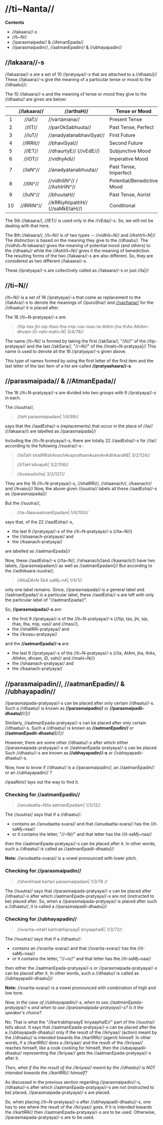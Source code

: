 # //ti~Nanta//

**Contents**

- //lakaara//-s
- //ti~N//
- //parasmaipada// & //AtmanEpada//
- //parasmaipadin//, //aatmanEpadin// & //ubhayapadin//

## //lakaara//-s

//lakaaraa//-s are a set of 10 //pratyaya//-s that are attached to a //dhaatu|// These //lakaara//-s give the meaning of a particular tense or mood to the //dhaatu|//.

The 10 //lakaara//-s and the meaning of tense or mood they give to the //dhaatu// are given are below:

|      | //lakaara// | //arthaH//                        | Tense or Mood              |
| :--: | :---------: | --------------------------------- | -------------------------- |
|  1   |   //laT//   | //vartamana//                     | Present Tense              |
|  2   |   //liT//   | //parOkSabhuuta//                 | Past Tense, Perfect        |
|  3   |   //luT//   | //anadyatanabhaviSyat//           | First Future               |
|  4   |  //lRRit//  | //bhaviSyat//                     | Second Future              |
|  5   |   //lET//   | //dhaurtyE// (//vEdE//)           | Subjunctive Mood           |
|  6   |   //lOT//   | //vidhyAdi//                      | Imperative Mood            |
|  7   |  //laN^//   | //anadyatanabhuuta//              | Past Tense, Imperfect      |
|  8   |  //liN^//   | //vidhiliN^// / //AshIrliN^//     | Potential/Benedictive Mood |
|  9   |  //luN^//   | //bhuutaH//                       | Past Tense, Aorist         |
|  10  | //lRRiN^//  | //kRRiyAtipattiH// (//saMkEtaH//) | Conditional                |

The 5th //lakaara//, //lET// is used only in the //vEda//-s. So, we will not be dealing with that here.

The 8th //lakaara//, //li~N// is of two types -- //vidhili~N// and //AshIrli~N|// The distinction is based on the meaning they give to the //dhaatu//. The //vidhili~N-lakaara// gives the meaning of potential mood (and others) to the //dhaatu// while the //AshIrli~N// gives it the meaning of benediction. The resulting forms of the two //lakaara//-s are also different. So, they are considered as two different //lakaara//-s.

These //pratyaya//-s are collectively called as //lakaara//-s or just //la|//

## //ti~N//

//ti~N// is a set of 18 //pratyaya//-s that come as replacement to the //lakAra//-s to denote the meanings of //puruSha// and [//vachana//](#/lsk/subanta/general/vachanani) for the //dhaatu// it is placed after.

The 18 //ti~N-pratyaya//-s are:

> //tip-tas-jhi-sip-thas-tha-mip-vas-mas-ta-AtAm-jha-thAs-AthAm-dhvam-iD-vahi-mahi~N| 3/4/78//

The name //ti~N// is formed by taking the first //akSara//, "//ti//" of the //tip-pratyaya// and the last //akSara//, "//~N//" of the //mahi~N-pratyaya|// This name is used to denote all the 18 //pratyaya//-s given above.

This type of names formed by using the first letter of the first item and the last letter of the last item of a list are called **//pratyaahaara//-s**. <!--aadiratyEna-->

## //parasmaipada// & //AtmanEpada//

The 18 //ti~N-pratyaya//-s are divided into two groups with 9 //pratyaya//-s in each.

The //suutra//,

> //laH parasmaipadam| 1/4/99//

says that the //aadEsha//-s (replacements) that occur in the place of //la// (//lakaara//) are labelled as //parasmaipada|//

Including the //ti~N-pratyaya//-s, there are totally 22 //aadEsha//-s for //la// according to the following //suutra//-s :

> //laTaH shatRRishAnachAvaprathamAsamAnAdhikaraNE| 3/2/124//
>
> //liTaH kAnajvA| 3/2/106//
>
> //kvasushcha| 3/2/127//

They are the 18 //ti~N-pratyaya//-s, //shatRRi//, //shaanach//, //kaanach// and //kvasu|// Now, the above given //suutra// labels all these //aadEsha//-s as //parasmaipada|//

But the //suutra//,

> //ta~NaavaatmanEpadam| 1/4/100//

says that, of the 22 //aadEsha//-s, 

- the last 9 //pratyaya//-s of the //ti~N-pratyaya//-s (//ta~N//)
- the //shaanach-pratyaya// and
- the //kaanach-pratyaya//

are labelled as //aatmanEpada|//

Now, these //aadEsha//-s (//ta~N//, //shaanach//and //kaanach//) have two labels, //parasmaipadam// as well as //aatmanEpadam|// But according to the //adhikaara-suutra//,

> //AkaDArAt EkA saMj~nA|  1/4/1//

only one label remains. Since, //parasmaipada// is a general label and //aatmanEpada// is a particular label, <!--and the particular label is considered more strong/important--> these //aadEsha//-s are left with only the particular label of "//aatmanEpada//".

So, **//parasmaipada//-s** are: 

- the first 9 //pratyaya//-s of the //ti~N-pratyaya//-s (//tip, tas, jhi, sip, thas, tha, mip, vas// and //mas//), 
- the //shatRRi-pratyaya// and 
- the //kvasu-pratyaya//

and the **//aatmanEpada//-s** are:

- the last 9 //pratyaya//-s of the //ti~N-pratyaya//-s (//ta, AtAm, jha, thAs, AthAm, dhvam, iD, vahi// and //mahi~N//)
- the //shaanach-pratyaya// and
- the //kaanach-pratyaya//

## //parasmaipadin//, //aatmanEpadin// & //ubhayapadin//

//parasmaipada-pratyaya//-s can be placed after only certain //dhaatu//-s. Such a //dhaatu// is known as **//parasmaipadin//** or **//parasmaipadii-dhaatu//**//|//

Similarly, //aatmanEpada-pratyaya//-s can be placed after only certain //dhaatu//-s. Such a //dhaatu// is known as **//aatmanEpadin//** or **//aatmanEpadii-dhaatu//**//|// 

However, there are some other //dhaatu//-s after which either //parasmaipada-pratyaya//-s  or //aatmanEpada-pratyaya//-s can be placed. Such //dhaatu//-s are known as **//ubhayapadin//-s** or //ubhayapadii-dhaatu//-s.

<!-- add examples-->

Now, how to know if //dhaatu// is a //parasmaipadin//, an //aatmanEpadin// or an //ubhayapadin// ?

//paaNini// lays out the way to find it.

### Checking for //aatmanEpadin//

> //anudaatta~Nita aatmanEpadam| 1/3/12//

The //suutra// says that if a //dhaatu//:

- contains an //anudaatta-svara// and that //anudaatta-svara// has the //it-saMj~naa//
- or it contains the letter, "//~N//" and that letter has the //it-saMj~naa//

then the //aatmanEpada-pratyaya//-s can be placed after it. In other words, such a //dhaatu// is called as //aatmanEpadii-dhaatu|//

**Note:** //anudaatta-svara// is a vowel pronounced with lower pitch.

### Checking for //parasmaipadin//

> //sheshhaat kartari parasmaipadam| 1/3/78 //

The //suutra// says that //parasmaipada-pratyaya//-s can be placed after //dhaatu//-s after which //aatmanEpada-pratyaya//-s are not (instructed to be) placed after. So, when a //parasmaipada-pratyaya// is placed after such a //dhaatu//, it is called a //parasmaipadii-dhaatu|//

### Checking for //ubhayapadin//

> //svarita~nitaH kartrabhipraayE kriyaaphalE| 1/3/72//

The //suutra// says that if a //dhaatu//:

- contains an //svarita-svara// and that //svarita-svara// has the //it-saMj~naa//
- or it contains the letter, "//~n//" and that letter has the //it-saMj~naa//

then either the //aatmanEpada-pratyaya//-s or //parasmaipada-pratyaya//-s can be placed after it. In other words, such a //dhaatu// is called as //ubhayapadii-dhaatu|//

**Note:** //svarita-svara// is a vowel pronounced with combination of high and low tone.

*Now, in the case of //ubhayapadin//-s, when to use //aatmanEpada-pratyaya//-s and when to use //parasmaipada-pratyaya//-s? Is it the speaker's choice?* 

No. That is what the "//kartrabhipraayE kriyaaphalE//" part of the //suutra// tells about. It says that //aatmanEpada-pratyaya//-s can be placed after the  a //ubhayapadii-dhaatu// only if the result of the //kriyaa// (action) meant by the //dhaatu//  is intended towards the //kartRRi// (agent) himself. In other words, if a //kartRRi// does a //kriyaa// and the result of the //kriyaa// reaches himself, like a cook cooking for himself, then the //ubayapadii-dhaatu// representing the //kriyaa// gets the //aatmanEpada-pratyaya//-s after it.

*Then, what if the the result of the //kriyaa// meant by the //dhaatu// is NOT intended towards the //kartRRi// himself?* 

As discussed in the previous section regarding //parasmaipadin//-s, //dhaatu//-s after which //aatmanEpada-pratyaya//-s are not (instructed to be) placed, //parasmaipada-pratyaya//-s are placed.

So, when placing //ti~N-pratyaya//-s after //ubhayapadii-dhaatu//-s, one has to see where the result of the //kriyaa// goes. If it is intended towards the //kartRRi// then //aatmanEpada-pratyaya//-s are to be used. Otherwise, //parasmaipada-pratyaya//-s are to be used.

<!--

## //puruSa//

## //vachana//

## //sarvadhaatuka// & //aardhadhaatuka// //pratyaya//-s

- The //ti.n pratyaya-s// and the //shit pratyaya//-s that are mentioned in the //dhaatu-adhikaara// are called //saarvadhaatuka pratyaya//-s.
  - "//ti.n-shit-saarvadhaatukam//"
- All the other //pratyaya//-s mentioned in the //dhaatu-adhikaara// are called //aardhadhaatuka pratyaya//-s.
  - //aardhadhaatuka.m sheshha.h//

## //sarvadhaatuka// & //aardhadhaatuka// //lakaara//-s



## Derivation of //ti~Nanta//-s

Now, //paNini// says:

> //laH karmaNi cha bhAvE chAkarmakebhyaH| 6/4/69 //

**Meaning:** Let the //lakaara//-s be placed after //sakarmaka-dhaatu//-s in //kartari-prayOga// and in //karmaNi-prayOga// and after //akarmaka-dhaatu//-s in //kartari-prayOga// and in //bhaavE-prayOga|//

Since the //ti~N-pratyaya//-s are the ones that actually render the meanings of tense/mood, //puruSha// and //vachana// to a //dhaatu// and thus making it usable in a sentence, the resulting //kriyaapada// are also called as //ti~Nanta|//

## Checklist

- [x] laH karmaNicha
- [x] tip-tas-jhi
- [x] laH parasmaipadam
- [x] ta~NAnAvAtmanEpadam
- [ ] anudaatta~Nita
- [ ] savrita~nitaH
- [ ] sheSAtkartari
- [ ] ti~NastrINi
- [ ] tAnyekavacana
- [ ] yuSmad
- [ ] asmad
- [ ] shESE
- [ ] ti~Nshit
- [ ] kartari

## Notes

- //ti~Nanta//-s are mostly derived from //dhAtu//-s. There are 10 //pratyaya//-s which help in deriving //ti~Nanta//-s: 
  1. //laT//
  2. //liT//
  3. //luT//
  4. //lRRiT//
  5. //lET//
  6. //lOT//
  7. //la~N//
  8. //li~N//
  9. //lu~N//
  10. //lRRi~N//

- Some //dhaatu//-s accept only //parasmaipada-pratyaya//-s. Meaning , only //parasmaipada-pratyaya//-s can be placed after them. Similarly, some //dhaatu//-s take only //aatmanEpada-pratyaya//-s.

- A //dhaatu// that accepts only //parasmaipada-pratyaya//-s is known as **//parasmaipadin//** whereas a //dhaatu// that accepts only //aatmanEpada-pratyaya//-s is known as **//aatmanEpadin//**//|//

-->
